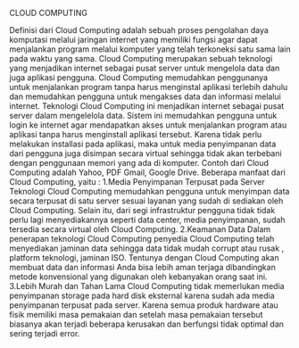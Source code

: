CLOUD COMPUTING

Definisi dari Cloud Computing adalah sebuah proses pengolahan daya komputasi melalui jaringan internet yang memiliki fungsi agar dapat menjalankan program melalui komputer yang telah terkoneksi satu sama lain pada waktu yang sama.
Cloud Computing merupakan sebuah teknologi yang menjadikan internet sebagai pusat server untuk mengelola data dan juga aplikasi pengguna. Cloud Computing memudahkan penggunanya untuk menjalankan program tanpa harus menginstal aplikasi terlebih dahulu dan memudahkan pengguna untuk mengakses data dan informasi melalui internet.
Teknologi Cloud Computing ini menjadikan internet sebagai pusat server dalam mengelelola data. Sistem ini memudahkan pengguna untuk login ke internet agar mendapatkan akses untuk menjalankan program atau aplikasi tanpa harus menginstall aplikasi tersebut.
Karena tidak perlu melakukan installasi pada aplikasi, maka untuk media penyimpanan data dari pengguna juga disimpan secara virtual sehingga tidak akan terbebani dengan penggunaan memori yang ada di komputer. Contoh dari Cloud Computing adalah Yahoo, PDF Gmail, Google Drive.
Beberapa manfaat dari Cloud Computing, yaitu :
1.Media Penyimpanan Terpusat pada Server
Teknologi Cloud Computing memudahkan pengguna untuk menyimpan data secara terpusat di satu server sesuai layanan yang sudah di sediakan oleh Cloud Computing. Selain itu, dari segi infrastruktur pengguna tidak tidak perlu lagi menyediakannya seperti data center, media penyimpanan, sudah tersedia secara virtual oleh Cloud Computing.
2.Keamanan Data
Dalam penerapan teknologi Cloud Computing penyedia Cloud Computing telah menyediakan jaminan data sehingga data tidak mudah corrupt atau rusak , platform teknologi, jaminan ISO. Tentunya dengan Cloud Computing akan membuat data dan informasi Anda bisa lebih aman terjaga dibandingkan metode konvensional yang digunakan oleh kebanyakan orang saat ini.
3.Lebih Murah dan Tahan Lama
Cloud Computing tidak memerlukan media penyimpanan storage pada hard disk eksternal karena sudah ada media penyimpanan terpusat pada server. Karena semua produk hardware atau fisik memiliki masa pemakaian dan setelah masa pemakaian tersebut biasanya akan terjadi beberapa kerusakan dan berfungsi tidak optimal dan sering terjadi error.
